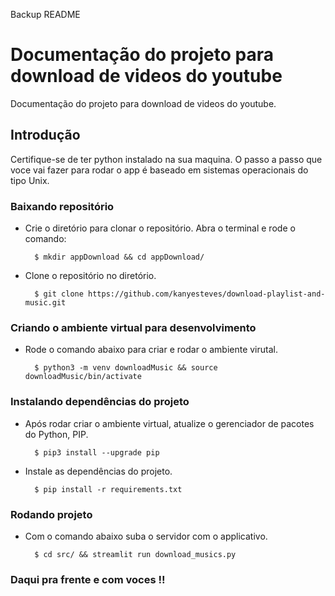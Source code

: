 Backup README

# Documentação do projeto para download de videos do youtube

Documentação do projeto para download de videos do youtube. 

## Introdução

Certifique-se de ter python instalado na sua maquina. O passo a passo que voce vai fazer para rodar o app é baseado em sistemas operacionais do tipo Unix. 

### Baixando repositório

- Crie o diretório para clonar o repositório. Abra o terminal e rode o comando:

        $ mkdir appDownload && cd appDownload/

- Clone o repositório no diretório.

        $ git clone https://github.com/kanyesteves/download-playlist-and-music.git

### Criando o ambiente virtual para desenvolvimento

- Rode o comando abaixo para criar e rodar o ambiente virutal.

        $ python3 -m venv downloadMusic && source downloadMusic/bin/activate

### Instalando dependências do projeto

- Após rodar criar o ambiente virtual, atualize o gerenciador de pacotes do Python, PIP.

        $ pip3 install --upgrade pip

- Instale as dependências do projeto.

        $ pip install -r requirements.txt

### Rodando projeto

- Com o comando abaixo suba o servidor com o applicativo.

        $ cd src/ && streamlit run download_musics.py

### Daqui pra frente e com voces !! 

